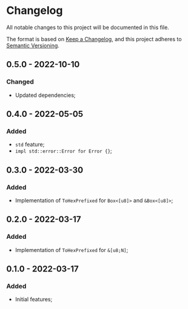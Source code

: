# Changelog

All notable changes to this project will be documented in this file.

The format is based on [Keep a Changelog](https://keepachangelog.com/en/1.0.0/),
and this project adheres to [Semantic Versioning](https://semver.org/spec/v2.0.0.html).

<!-- ## Unreleased - YYYY-MM-DD

### Added

### Changed

### Deprecated

### Removed

### Fixed

### Security -->

## 0.5.0 - 2022-10-10

### Changed

- Updated dependencies;

## 0.4.0 - 2022-05-05

### Added

- `std` feature;
- `impl std::error::Error for Error {}`;

## 0.3.0 - 2022-03-30

### Added

- Implementation of `ToHexPrefixed` for `Box<[u8]>` and `&Box<[u8]>`;

## 0.2.0 - 2022-03-17

### Added

- Implementation of `ToHexPrefixed` for `&[u8;N]`;

## 0.1.0 - 2022-03-17

### Added

- Initial features;
